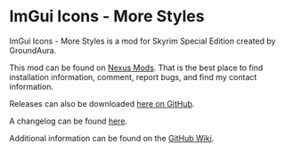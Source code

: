 # ImGui Icons - More Styles

ImGui Icons - More Styles is a mod for Skyrim Special Edition created by GroundAura.

This mod can be found on [Nexus Mods](https://www.nexusmods.com/skyrimspecialedition/mods/114862).
That is the best place to find installation information, comment, report bugs, and find my contact information.

Releases can also be downloaded [here on GitHub](https://github.com/GroundAura/ImGui-SkyUI-Icons/releases).

A changelog can be found [here](https://github.com/GroundAura/ImGui-SkyUI-Icons/blob/main/docs/CHANGELOG.md).

Additional information can be found on the [GitHub Wiki](https://github.com/GroundAura/ImGui-SkyUI-Icons/wiki).

